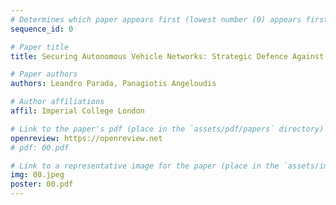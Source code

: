 ```yaml
---
# Determines which paper appears first (lowest number (0) appears first)
sequence_id: 0

# Paper title
title: Securing Autonomous Vehicle Networks: Strategic Defence Against Communication Attacks

# Paper authors
authors: Leandro Parada, Panagiotis Angeloudis

# Author affiliations
affil: Imperial College London

# Link to the paper's pdf (place in the `assets/pdf/papers` directory)
openreview: https://openreview.net
# pdf: 00.pdf

# Link to a representative image for the paper (place in the `assets/img/papers` directory)
img: 00.jpeg
poster: 00.pdf
---
```

